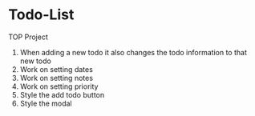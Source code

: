 # Todo-List
TOP Project



1. When adding a new todo it also changes the todo information to that new todo
2. Work on setting dates
3. Work on setting notes
4. Work on setting priority
5. Style the add todo button
6. Style the modal